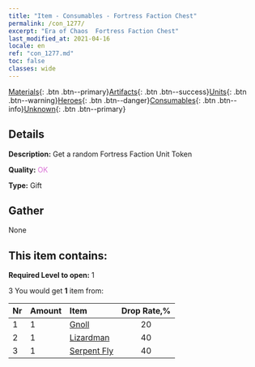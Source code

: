 ```yaml
---
title: "Item - Consumables - Fortress Faction Chest"
permalink: /con_1277/
excerpt: "Era of Chaos  Fortress Faction Chest"
last_modified_at: 2021-04-16
locale: en
ref: "con_1277.md"
toc: false
classes: wide
---
```

 [Materials](/Items/){: .btn .btn--primary}[Artifacts](/Items/Artifacts/){: .btn .btn--success}[Units](/Items/Units/){: .btn .btn--warning}[Heroes](/Items/Heroes/){: .btn .btn--danger}[Consumables](/Items/Consumables/){: .btn .btn--info}[Unknown](/Items/Unknown/){: .btn .btn--primary}

## Details
 **Description:** Get a random Fortress Faction Unit Token

 **Quality:** <span style="color: #DA70D6">OK</span>

 **Type:** Gift

## Gather

  None

## This item contains:

 **Required Level to open:** 1

 3 You would get **1** item  from:

  | Nr | Amount |     Item    | Drop Rate,% |
  |:---|:-------|:------------|:---------:|
  | 1 | 1 | [Gnoll](/Items/unt_253/) | 20 | 
  | 2 | 1 | [Lizardman](/Items/unt_254/) | 40 | 
  | 3 | 1 | [Serpent Fly](/Items/unt_255/) | 40 | 
